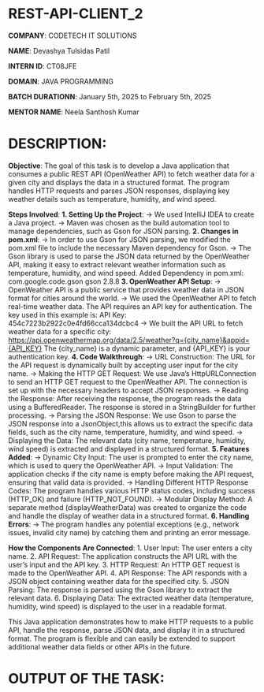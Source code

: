 # REST-API-CLIENT_2

**COMPANY**: CODETECH IT SOLUTIONS

**NAME**: Devashya Tulsidas Patil

**INTERN ID**: CT08JFE

**DOMAIN**: JAVA PROGRAMMING

**BATCH DURATIONN**: January 5th, 2025 to February 5th, 2025

**MENTOR NAME**: Neela Santhosh Kumar

# DESCRIPTION: 

**Objective**:
    The goal of this task is to develop a Java application that consumes a public REST API 
    (OpenWeather API) to fetch weather data for a given city and displays the data in a 
    structured format. The program handles HTTP requests and parses JSON responses, displaying 
    key weather details such as temperature, humidity, and wind speed.

**Steps Involved**:
    **1. Setting Up the Project**:
      -> We used IntelliJ IDEA to create a Java project.
      -> Maven was chosen as the build automation tool to manage dependencies, such as Gson for JSON parsing.
    **2. Changes in pom.xml**:
      -> In order to use Gson for JSON parsing, we modified the pom.xml file to include the necessary Maven dependency for Gson.
      -> The Gson library is used to parse the JSON data returned by the OpenWeather API, making it easy to extract relevant weather
         information such as temperature, humidity, and wind speed.
    Added Dependency in pom.xml:
          <dependencies>
            <dependency>
                <groupId>com.google.code.gson</groupId>
                <artifactId>gson</artifactId>
                <version>2.8.8</version>
            </dependency>
          </dependencies>
    **3. OpenWeather API Setup**:
        -> OpenWeather API is a public service that provides weather data in JSON format for cities around the world.
        -> We used the OpenWeather API to fetch real-time weather data. The API requires an API key for authentication. 
           The key used in this example is:
                       API Key: 454c7223b2922c0e4fd66cca134dcbc4
        -> We built the API URL to fetch weather data for a specific city:
                       https://api.openweathermap.org/data/2.5/weather?q={city_name}&appid={API_KEY}
           The {city_name} is a dynamic parameter, and {API_KEY} is your authentication key.
     **4. Code Walkthrough**:
        -> URL Construction: The URL for the API request is dynamically built by accepting user input for the city name.
        -> Making the HTTP GET Request: We use Java’s HttpURLConnection to send an HTTP GET request to the OpenWeather API.
           The connection is set up with the necessary headers to accept JSON responses.
        -> Reading the Response: After receiving the response, the program reads the data using a BufferedReader. 
           The response is stored in a StringBuilder for further processing.
        -> Parsing the JSON Response: We use Gson to parse the JSON response into a JsonObject,this allows us 
           to extract the specific data fields, such as the city name, temperature, humidity, and wind speed.
        -> Displaying the Data: The relevant data (city name, temperature, humidity, wind speed) is extracted
           and displayed in a structured format.
     **5. Features Added**:
        -> Dynamic City Input: The user is prompted to enter the city name, which is used to query the OpenWeather API.
        -> Input Validation: The application checks if the city name is empty before making the API request, ensuring that valid data is provided.
        -> Handling Different HTTP Response Codes: The program handles various HTTP status codes, including success (HTTP_OK) and failure (HTTP_NOT_FOUND).
        -> Modular Display Method: A separate method (displayWeatherData) was created to organize the code and handle the display of weather data in a structured format.
      **6. Handling Errors**:
        -> The program handles any potential exceptions (e.g., network issues, invalid city name) by catching them and printing an error message.
        
**How the Components Are Connected**:
     1. User Input: The user enters a city name.
     2. API Request: The application constructs the API URL with the user’s input and the API key.
     3. HTTP Request: An HTTP GET request is made to the OpenWeather API.
     4. API Response: The API responds with a JSON object containing weather data for the specified city.
     5. JSON Parsing: The response is parsed using the Gson library to extract the relevant data.
     6. Displaying Data: The extracted weather data (temperature, humidity, wind speed) is displayed to the user in a readable format.

This Java application demonstrates how to make HTTP requests to a public API, handle the response, parse JSON data, and display 
it in a structured format. The program is flexible and can easily be extended to support additional weather data fields or other APIs in the future.


# OUTPUT OF THE TASK: 




            

   
